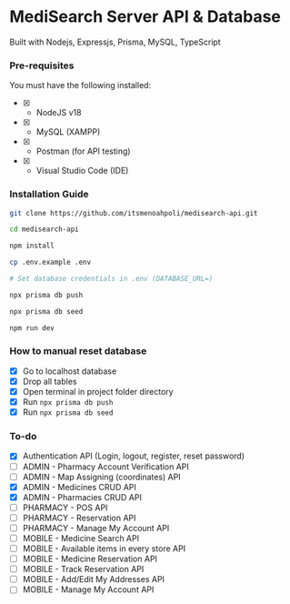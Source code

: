 <h1>MediSearch Server API & Database</h1>

<p>Built with Nodejs, Expressjs, Prisma, MySQL, TypeScript</p>

### Pre-requisites

You must have the following installed:

- [x] - NodeJS v18
- [x] - MySQL (XAMPP)
- [x] - Postman (for API testing)
- [x] - Visual Studio Code (IDE)

### Installation Guide

```bash
git clone https://github.com/itsmenoahpoli/medisearch-api.git

cd medisearch-api

npm install

cp .env.example .env

# Set database credentials in .env (DATABASE_URL=)

npx prisma db push

npx prisma db seed

npm run dev
```

### How to manual reset database

- [x] Go to localhost database
- [x] Drop all tables
- [x] Open terminal in project folder directory
- [x] Run `npx prisma db push`
- [x] Run `npx prisma db seed`

### To-do

- [x] Authentication API (Login, logout, register, reset password)
- [ ] ADMIN - Pharmacy Account Verification API
- [ ] ADMIN - Map Assigning (coordinates) API
- [x] ADMIN - Medicines CRUD API
- [x] ADMIN - Pharmacies CRUD API
- [ ] PHARMACY - POS API
- [ ] PHARMACY - Reservation API
- [ ] PHARMACY - Manage My Account API
- [ ] MOBILE - Medicine Search API
- [ ] MOBILE - Available items in every store API
- [ ] MOBILE - Medicine Reservation API
- [ ] MOBILE - Track Reservation API
- [ ] MOBILE - Add/Edit My Addresses API
- [ ] MOBILE - Manage My Account API
